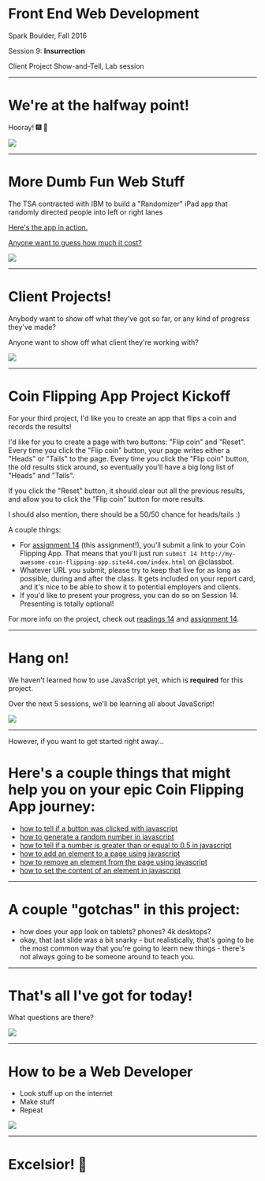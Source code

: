 # Front End Web Development

Spark Boulder, Fall 2016

Session 9: **Insurrection**

Client Project Show-and-Tell, Lab session

--------------------------------------------------------------------------------

# We're at the halfway point!

Hooray! 🎆 🍻

![](http://i.imgur.com/0fT67.jpg)

--------------------------------------------------------------------------------

# More Dumb Fun Web Stuff

The TSA contracted with IBM to build a "Randomizer" iPad app that randomly directed people into left or right lanes

[Here's the app in action.](https://www.youtube.com/watch?v=P_KmFJ2gGzw)

[Anyone want to guess how much it cost?](https://kev.inburke.com/kevin/tsa-randomizer-app-cost-336000/)

![](http://gifrific.com/wp-content/uploads/2013/01/Woody-Harrelson-Wiping-Tears-Money.gif)

--------------------------------------------------------------------------------

# Client Projects!

Anybody want to show off what they've got so far, or any kind of progress they've made?

Anyone want to show off what client they're working with?

![](http://scienceblogs.com.br/100nexos/files/2011/08/elmo_.gif)

--------------------------------------------------------------------------------

# Coin Flipping App Project Kickoff

For your third project, I'd like you to create an app that flips a coin and records the results!

I'd like for you to create a page with two buttons: "Flip coin" and "Reset". Every time you click the "Flip coin" button, your page writes either a "Heads" or "Tails" to the page. Every time you click the "Flip coin" button, the old results stick around, so eventually you'll have a big long list of "Heads" and "Tails".

If you click the "Reset" button, it should clear out all the previous results, and allow you to click the "Flip coin" button for more results.

I should also mention, there should be a 50/50 chance for heads/tails :)

A couple things:

-   For [assignment 14](/assignments/14) (this assignment!), you'll submit a link to your Coin Flipping App. That means that you'll just run `submit 14 http://my-awesome-coin-flipping-app.site44.com/index.html` on @classbot.
-   Whatever URL you submit, please try to keep that live for as long as possible, during and after the class. It gets included on your report card, and it's nice to be able to show it to potential employers and clients.
-   If you'd like to present your progress, you can do so on Session 14. Presenting is totally optional!

For more info on the project, check out [readings 14](/readings/14) and [assignment 14](/assignments/14).

--------------------------------------------------------------------------------

# Hang on!

We haven't learned how to use JavaScript yet, which is **required** for this project.

Over the next 5 sessions, we'll be learning all about JavaScript!

![](https://media.giphy.com/media/YFkpsHWCsNUUo/giphy.gif)

--------------------------------------------------------------------------------

However, if you want to get started right away...

# Here's a couple things that might help you on your epic Coin Flipping App journey:

-   [how to tell if a button was clicked with javascript](http://lmgtfy.com/?q=how+to+tell+if+a+button+was+clicked+with+javascript)
-   [how to generate a random number in javascript](http://lmgtfy.com/?q=how+to+generate+a+random+number+in+javascript)
-   [how to tell if a number is greater than or equal to 0.5 in javascript](http://lmgtfy.com/?q=how+to+tell+if+a+number+is+greater+than+or+equal+to+0.5+in+javascript)
-   [how to add an element to a page using javascript](http://lmgtfy.com/?q=how+to+add+an+element+to+a+page+using+javascript)
-   [how to remove an element from the page using javascript](http://lmgtfy.com/?q=how+to+remove+an+element+from+the+page+using+javascript)
-   [how to set the content of an element in javascript](http://lmgtfy.com/?q=how+to+set+the+content+of+an+element+in+javascript)

--------------------------------------------------------------------------------

# A couple "gotchas" in this project:

-   how does your app look on tablets? phones? 4k desktops?
-   okay, that last slide was a bit snarky - but realistically, that's going to be the most common way that you're going to learn new things - there's not always going to be someone around to teach you.

--------------------------------------------------------------------------------

# That's all I've got for today!

What questions are there?

![](http://24.media.tumblr.com/tumblr_m0jcuyvWwq1rqfhi2o1_250.gif)

--------------------------------------------------------------------------------

# How to be a Web Developer

-   Look stuff up on the internet
-   Make stuff
-   Repeat

![](https://media.giphy.com/media/23TDB4WDYqNji/giphy.gif)

--------------------------------------------------------------------------------

# Excelsior! 🚀
